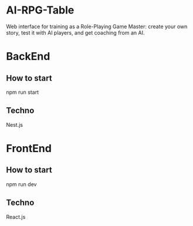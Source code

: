 # AI-RPG-Table

Web interface for training as a Role-Playing Game Master: create your own story, test it with AI players, and get coaching from an AI.

# BackEnd

## How to start

npm run start

## Techno

Nest.js

# FrontEnd

## How to start

npm run dev

## Techno

React.js
